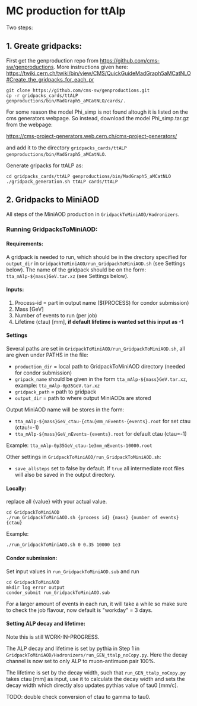 # MC production for ttAlp #

Two steps:

## 1. Greate gridpacks: ##

First get the genproduction repo from https://github.com/cms-sw/genproductions.
More instructions given here: https://twiki.cern.ch/twiki/bin/view/CMS/QuickGuideMadGraph5aMCatNLO#Create_the_gridpacks_for_each_pr

```
git clone https://github.com/cms-sw/genproductions.git
cp -r gridpacks_cards/ttALP genproductions/bin/MadGraph5_aMCatNLO/cards/.
```

For some reason the model Phi_simp is not found altough it is listed on the cms generators webpage. So instead, download the model Phi_simp.tar.gz from the webpage:

https://cms-project-generators.web.cern.ch/cms-project-generators/

and add it to the directory `gridpacks_cards/ttALP genproductions/bin/MadGraph5_aMCatNLO`.

Generate gripacks for ttALP as:
```
cd gridpacks_cards/ttALP genproductions/bin/MadGraph5_aMCatNLO
./gridpack_generation.sh ttALP cards/ttALP
```

## 2. Gridpacks to MiniAOD ##

All steps of the MiniAOD production in `GridpackToMiniAOD/Hadronizers`.

### Running GridpacksToMiniAOD: ###

#### Requirements: ####

A gridpack is needed to run, which should be in the drectory specified for `output_dir` in `GridpackToMiniAOD/run_GridpackToMiniAOD.sh` (see Settings below). The name of the gridpack should be on the form: `tta_mAlp-${mass}GeV.tar.xz` (see Settings below).

#### Inputs: ####

1. Process-id = part in output name ($(PROCESS) for condor submission)
2. Mass [GeV]
3. Number of events to run (per job)
4. Lifetime (ctau) [mm], __if default lifetime is wanted set this input as -1__

#### Settings ####

Several paths are set in `GridpackToMiniAOD/run_GridpackToMiniAOD.sh`, all are given under PATHS in the file:

* `production_dir` = local path to GridpackToMiniAOD directory (needed for condor submission)
* `gripack_name` should be given in the form `tta_mAlp-${mass}GeV.tar.xz`, example: `tta_mAlp-0p35GeV.tar.xz`
* `gridpack_path` = path to gridpack
* `output_dir` = path to where output MiniAODs are stored

Output MiniAOD name will be stores in the form: 
* `tta_mAlp-${mass}GeV_ctau-{ctau}mm_nEvents-{events}.root` for set ctau (ctau!=-1)
* `tta_mAlp-${mass}GeV_nEvents-{events}.root` for default ctau (ctau=-1)

Example: `tta_mAlp-0p35GeV_ctau-1e3mm_nEvents-10000.root`

Other settings in `GridpackToMiniAOD/run_GridpackToMiniAOD.sh`:

* `save_allsteps` set to false by default. If `true` all intermediate root files will also be saved in the output directory.

#### Locally: ####

replace all {value} with your actual value.

```
cd GridpackToMiniAOD
./run_GridpackToMiniAOD.sh {process id} {mass} {number of events} {ctau}
```

Example:
```
./run_GridpackToMiniAOD.sh 0 0.35 10000 1e3
```

#### Condor submission: ####

Set input values in `run_GridpackToMiniAOD.sub` and run

```
cd GridpackToMiniAOD
mkdir log error output
condor_submit run_GridpackToMiniAOD.sub
```

For a larger amount of events in each run, it will take a while so make sure to check the job flavour, now default is "workday" = 3 days.

#### Setting ALP decay and lifetime: ####

Note this is still WORK-IN-PROGRESS.

The ALP decay and lifetime is set by pythia in Step 1 in `GridpackToMiniAOD/Hadronizers/run_GEN_ttalp_noCopy.py`. Here the decay channel is now set to only ALP to muon-antimuon pair 100%. 

The lifetime is set by the decay width, such that `run_GEN_ttalp_noCopy.py` takes ctau [mm] as input, use it to calculate the decay width and sets the decay width which directly also updates pythias value of tau0 [mm/c].

TODO: double check conversion of ctau to gamma to tau0.
